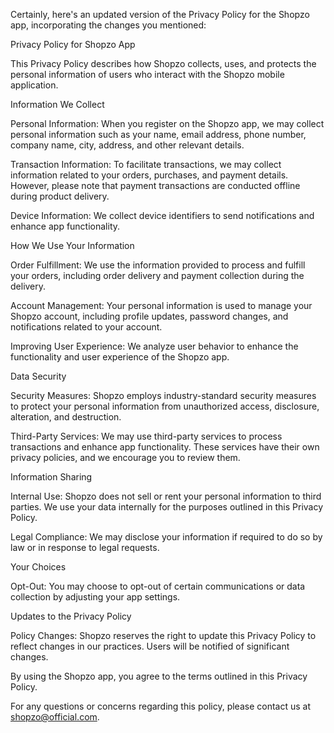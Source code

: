 
Certainly, here's an updated version of the Privacy Policy for the Shopzo app, incorporating the changes you mentioned:

Privacy Policy for Shopzo App

This Privacy Policy describes how Shopzo collects, uses, and protects the personal information of users who interact with the Shopzo mobile application.

Information We Collect

Personal Information:
When you register on the Shopzo app, we may collect personal information such as your name, email address, phone number, company name, city, address, and other relevant details.

Transaction Information:
To facilitate transactions, we may collect information related to your orders, purchases, and payment details. However, please note that payment transactions are conducted offline during product delivery.

Device Information:
We collect device identifiers to send notifications and enhance app functionality.

How We Use Your Information

Order Fulfillment:
We use the information provided to process and fulfill your orders, including order delivery and payment collection during the delivery.

Account Management:
Your personal information is used to manage your Shopzo account, including profile updates, password changes, and notifications related to your account.

Improving User Experience:
We analyze user behavior to enhance the functionality and user experience of the Shopzo app.

Data Security

Security Measures:
Shopzo employs industry-standard security measures to protect your personal information from unauthorized access, disclosure, alteration, and destruction.

Third-Party Services:
We may use third-party services to process transactions and enhance app functionality. These services have their own privacy policies, and we encourage you to review them.

Information Sharing

Internal Use:
Shopzo does not sell or rent your personal information to third parties. We use your data internally for the purposes outlined in this Privacy Policy.

Legal Compliance:
We may disclose your information if required to do so by law or in response to legal requests.

Your Choices

Opt-Out:
You may choose to opt-out of certain communications or data collection by adjusting your app settings.

Updates to the Privacy Policy

Policy Changes:
Shopzo reserves the right to update this Privacy Policy to reflect changes in our practices. Users will be notified of significant changes.

By using the Shopzo app, you agree to the terms outlined in this Privacy Policy.

For any questions or concerns regarding this policy, please contact us at shopzo@official.com.
